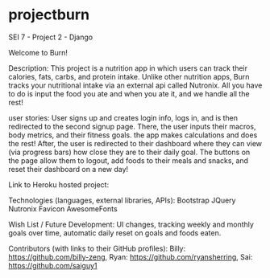 # projectburn
SEI 7 - Project 2 - Django


Welcome to Burn!

Description:
This project is a nutrition app in which users can track their calories, fats, carbs, and protein intake. 
Unlike other nutrition apps, Burn tracks your nutritional intake via an external api called Nutronix. All you have to do is input the food you ate and when you ate it, and we handle all the rest!

user stories:
User signs up and creates login info, logs in, and is then redirected to the second signup page. There, the user inputs their macros, body metrics, and their fitness goals. the app makes calculations and does the rest!
After, the user is redirected to their dashboard where they can view (via progress bars) how close they are to their daily goal. 
The buttons on the page allow them to logout, add foods to their meals and snacks, and reset their dashboard on a new day!


Link to Heroku hosted project:


Technologies (languages, external libraries, APIs):
Bootstrap
JQuery
Nutronix
Favicon
AwesomeFonts

Wish List / Future Development:
UI changes, 
tracking weekly and monthly goals over time, 
automatic daily reset on goals and foods eaten.

Contributors (with links to their GitHub profiles):
Billy: https://github.com/billy-zeng,
Ryan: https://github.com/ryansherring,
Sai: https://github.com/saiguy1
